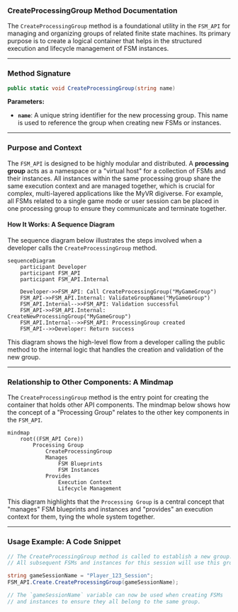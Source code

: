 ### CreateProcessingGroup Method Documentation

The `CreateProcessingGroup` method is a foundational utility in the `FSM_API` for managing and organizing groups of related finite state machines. Its primary purpose is to create a logical container that helps in the structured execution and lifecycle management of FSM instances.

-----

### Method Signature

```csharp
public static void CreateProcessingGroup(string name)
```

**Parameters:**

  * **`name`**: A unique string identifier for the new processing group. This name is used to reference the group when creating new FSMs or instances.

-----

### Purpose and Context

The `FSM_API` is designed to be highly modular and distributed. A **processing group** acts as a namespace or a "virtual host" for a collection of FSMs and their instances. All instances within the same processing group share the same execution context and are managed together, which is crucial for complex, multi-layered applications like the MyVR digiverse. For example, all FSMs related to a single game mode or user session can be placed in one processing group to ensure they communicate and terminate together.

#### How It Works: A Sequence Diagram

The sequence diagram below illustrates the steps involved when a developer calls the `CreateProcessingGroup` method.

```mermaid
sequenceDiagram
    participant Developer
    participant FSM_API
    participant FSM_API.Internal

    Developer->>FSM_API: Call CreateProcessingGroup("MyGameGroup")
    FSM_API->>FSM_API.Internal: ValidateGroupName("MyGameGroup")
    FSM_API.Internal-->>FSM_API: Validation successful
    FSM_API->>FSM_API.Internal: CreateNewProcessingGroup("MyGameGroup")
    FSM_API.Internal-->>FSM_API: ProcessingGroup created
    FSM_API-->>Developer: Return success
```

This diagram shows the high-level flow from a developer calling the public method to the internal logic that handles the creation and validation of the new group.

-----

### Relationship to Other Components: A Mindmap

The `CreateProcessingGroup` method is the entry point for creating the container that holds other API components. The mindmap below shows how the concept of a "Processing Group" relates to the other key components in the `FSM_API`.

```mermaid
mindmap
    root((FSM_API Core))
        Processing Group
            CreateProcessingGroup
            Manages
                FSM Blueprints
                FSM Instances
            Provides
                Execution Context
                Lifecycle Management
```

This diagram highlights that the `Processing Group` is a central concept that "manages" FSM blueprints and instances and "provides" an execution context for them, tying the whole system together.

-----

### Usage Example: A Code Snippet

```csharp
// The CreateProcessingGroup method is called to establish a new group.
// All subsequent FSMs and instances for this session will use this group name.

string gameSessionName = "Player_123_Session";
FSM_API.Create.CreateProcessingGroup(gameSessionName);

// The `gameSessionName` variable can now be used when creating FSMs
// and instances to ensure they all belong to the same group.
```